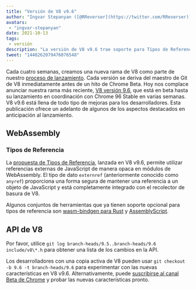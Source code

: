 ```yaml
---
title: "Versión de V8 v9.6"
author: "Ingvar Stepanyan ([@RReverser](https://twitter.com/RReverser))"
avatars:
 - "ingvar-stepanyan"
date: 2021-10-13
tags:
 - versión
description: "La versión de V8 v9.6 trae soporte para Tipos de Referencia a WebAssembly."
tweet: "1448262079476076548"
---
```

Cada cuatro semanas, creamos una nueva rama de V8 como parte de nuestro [proceso de lanzamiento](https://v8.dev/docs/release-process). Cada versión se deriva del maestro de Git de V8 inmediatamente antes de un hito de Chrome Beta. Hoy nos complace anunciar nuestra rama más reciente, [V8 versión 9.6](https://chromium.googlesource.com/v8/v8.git/+log/branch-heads/9.6), que está en beta hasta su lanzamiento en coordinación con Chrome 96 Stable en varias semanas. V8 v9.6 está llena de todo tipo de mejoras para los desarrolladores. Esta publicación ofrece un adelanto de algunos de los aspectos destacados en anticipación al lanzamiento.

<!--truncate-->
## WebAssembly

### Tipos de Referencia

La [propuesta de Tipos de Referencia](https://github.com/WebAssembly/reference-types/blob/master/proposals/reference-types/Overview.md), lanzada en V8 v9.6, permite utilizar referencias externas de JavaScript de manera opaca en módulos de WebAssembly. El tipo de dato `externref` (anteriormente conocido como `anyref`) proporciona una forma segura de mantener una referencia a un objeto de JavaScript y está completamente integrado con el recolector de basura de V8.

Algunos conjuntos de herramientas que ya tienen soporte opcional para tipos de referencia son [wasm-bindgen para Rust](https://rustwasm.github.io/wasm-bindgen/reference/reference-types.html) y [AssemblyScript](https://www.assemblyscript.org/compiler.html#command-line-options).

## API de V8

Por favor, utilice `git log branch-heads/9.5..branch-heads/9.6 include/v8\*.h` para obtener una lista de los cambios en la API.

Los desarrolladores con una copia activa de V8 pueden usar `git checkout -b 9.6 -t branch-heads/9.6` para experimentar con las nuevas características en V8 v9.6. Alternativamente, puede [suscribirse al canal Beta de Chrome](https://www.google.com/chrome/browser/beta.html) y probar las nuevas características pronto.
